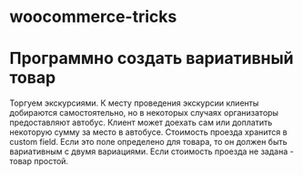 # woocommerce-tricks

# Программно создать вариативный товар

Торгуем экскурсиями. К месту проведения экскурсии клиенты добираются самостоятельно, но в некоторых случаях организаторы предоставляют автобус. Клиент может доехать сам или доплатить некоторую сумму за место в автобусе. Стоимость проезда хранится в custom field.  Если это поле определено для товара, то он должен быть вариативным с двумя вариациями. Если стоимость проезда не задана - товар простой.
